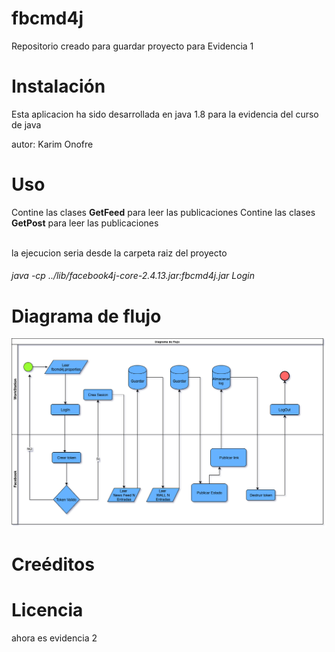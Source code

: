 # fbcmd4j
Repositorio creado para guardar proyecto para Evidencia 1 

<h1>Instalación</h1>
Esta aplicacion ha sido desarrollada en java 1.8 para la evidencia del curso de java

autor: Karim Onofre
<h1>Uso</h1>

Contine las clases <b>GetFeed</b> para leer las publicaciones
Contine las clases <b>GetPost</b> para leer las publicaciones

<br> la ejecucion seria desde la carpeta raiz del proyecto
<br> <h6>java -cp ../lib/facebook4j-core-2.4.13.jar:fbcmd4j.jar  Login </h6>
<h1>Diagrama de flujo</h1>

<img src="Evidencia2/Evidencia 1.png" alt="diagrama">

<h1>Creéditos</h1>
<h1>Licencia</h1>

ahora es evidencia 2
